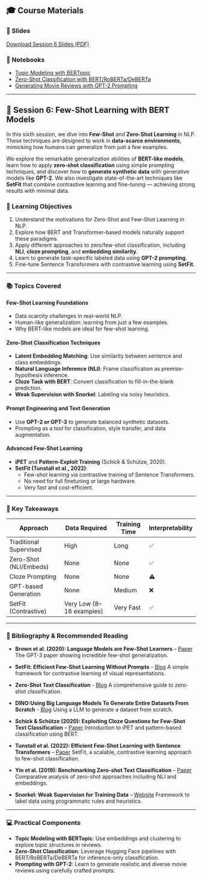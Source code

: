 ## 🎓 Course Materials

### 📑 Slides

[Download Session 6 Slides (PDF)](../pdfs/2025_BSE_NLP_Session_6.pdf)

### 📓 Notebooks

- [Topic Modeling with BERTopic](Session_6_1_BERTopic_Topic_Modeling.ipynb)
- [Zero-Shot Classification with BERT/RoBERTa/DeBERTa](Session_6_2_Zero_Shot_Classification.ipynb)
- [Generating Movie Reviews with GPT-2 Prompting](Session_6_3_Generation_with_GPT2.ipynb)

---

## 🚀 Session 6: Few-Shot Learning with BERT Models

In this sixth session, we dive into **Few-Shot** and **Zero-Shot Learning** in NLP. These techniques are designed to work in **data-scarce environments**, mimicking how humans can generalize from just a few examples.

We explore the remarkable generalization abilities of **BERT-like models**, learn how to apply **zero-shot classification** using simple prompting techniques, and discover how to **generate synthetic data** with generative models like **GPT-2**. We also investigate state-of-the-art techniques like **SetFit** that combine contrastive learning and fine-tuning — achieving strong results with minimal data.

### 🎯 Learning Objectives

1. Understand the motivations for Zero-Shot and Few-Shot Learning in NLP.
2. Explore how BERT and Transformer-based models naturally support these paradigms.
3. Apply different approaches to zero/few-shot classification, including **NLI**, **cloze prompting**, and **embedding similarity**.
4. Learn to generate task-specific labeled data using **GPT-2 prompting**.
5. Fine-tune Sentence Transformers with contrastive learning using **SetFit**.

---

### 📚 Topics Covered

#### Few-Shot Learning Foundations

- Data scarcity challenges in real-world NLP.
- Human-like generalization: learning from just a few examples.
- Why BERT-like models are ideal for few-shot learning.

#### Zero-Shot Classification Techniques

- **Latent Embedding Matching**: Use similarity between sentence and class embeddings.
- **Natural Language Inference (NLI)**: Frame classification as premise-hypothesis inference.
- **Cloze Task with BERT**: Convert classification to fill-in-the-blank prediction.
- **Weak Supervision with Snorkel**: Labeling via noisy heuristics.

#### Prompt Engineering and Text Generation

- Use **GPT-2 or GPT-3** to generate balanced synthetic datasets.
- Prompting as a tool for classification, style transfer, and data augmentation.

#### Advanced Few-Shot Learning

- **iPET** and **Pattern-Exploit Training** (Schick & Schütze, 2020).
- **SetFit (Tunstall et al., 2022)**:
  - Few-shot learning via contrastive training of Sentence Transformers.
  - No need for full finetuning or large hardware.
  - Very fast and cost-efficient.

---

### 🧠 Key Takeaways

| Approach               | Data Required | Training Time | Interpretability |
|------------------------|---------------|---------------|------------------|
| Traditional Supervised | High          | Long          | ✅                |
| Zero-Shot (NLI/Embeds) | None          | None          | ✅                |
| Cloze Prompting        | None          | None          | ⚠️                |
| GPT-based Generation   | None          | Medium        | ❌                |
| SetFit (Contrastive)   | Very Low (8–16 examples) | Very Fast | ✅         |

---

### 📖 Bibliography & Recommended Reading

- **Brown et al. (2020): Language Models are Few-Shot Learners** – [Paper](https://arxiv.org/abs/2005.14165)
  The GPT-3 paper showing incredible few-shot generalization.

- **SetFit: Efficient Few-Shot Learning Without Prompts** - [Blog](https://huggingface.co/blog/setfit)
  A simple framework for contrastive learning of visual representations.

- **Zero-Shot Text Classification** - [Blog](https://joeddav.github.io/blog/2020/05/29/ZSL.html)
  A comprehensive guide to zero-shot classification.

- **DINO:Using Big Language Models To Generate Entire Datasets From Scratch** - [Blog](http://timoschick.com/research/2021/05/19/dino.html)
  Using a LLM to generate a dataset from scratch.

- **Schick & Schütze (2020): Exploiting Cloze Questions for Few-Shot Text Classification** – [Paper](https://arxiv.org/abs/2001.07676)
  Introduction to iPET and pattern-based classification using BERT.

- **Tunstall et al. (2022): Efficient Few-Shot Learning with Sentence Transformers** – [Paper](https://arxiv.org/abs/2209.11055)
  SetFit, a scalable, contrastive learning approach to few-shot classification.

- **Yin et al. (2019): Benchmarking Zero-shot Text Classification** – [Paper](https://arxiv.org/abs/1909.00161)
  Comparative analysis of zero-shot approaches including NLI and embeddings.

- **Snorkel: Weak Supervision for Training Data** – [Website](https://www.snorkel.org)
  Framework to label data using programmatic rules and heuristics.

---

### 💻 Practical Components

- **Topic Modeling with BERTopic**: Use embeddings and clustering to explore topic structures in reviews.
- **Zero-Shot Classification**: Leverage Hugging Face pipelines with BERT/RoBERTa/DeBERTa for inference-only classification.
- **Prompting with GPT-2**: Learn to generate realistic and diverse movie reviews using carefully crafted prompts.
